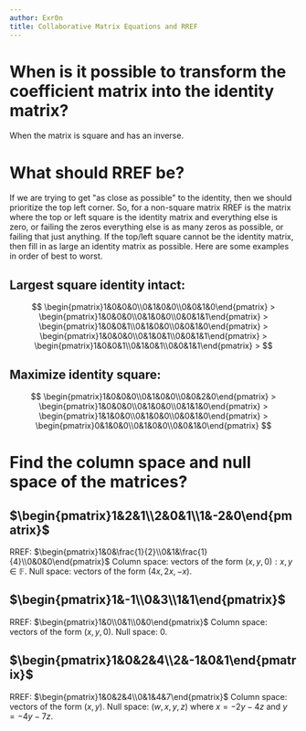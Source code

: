 ```yaml
---
author: Exr0n
title: Collaborative Matrix Equations and RREF
---
```


# When is it possible to transform the coefficient matrix into the identity matrix?

When the matrix is square and has an inverse.

# What should RREF be?

If we are trying to get \"as close as possible\" to the identity, then
we should prioritize the top left corner. So, for a non-square matrix
RREF is the matrix where the top or left square is the identity matrix
and everything else is zero, or failing the zeros everything else is as
many zeros as possible, or failing that just anything. If the top/left
square cannot be the identity matrix, then fill in as large an identity
matrix as possible. Here are some examples in order of best to worst.

## Largest square identity intact:

$$
   \begin{pmatrix}1&0&0&0\\0&1&0&0\\0&0&1&0\end{pmatrix} >
   \begin{pmatrix}1&0&0&0\\0&1&0&0\\0&0&1&1\end{pmatrix} >
   \begin{pmatrix}1&0&0&1\\0&1&0&0\\0&0&1&0\end{pmatrix} >
   \begin{pmatrix}1&0&0&0\\0&1&0&1\\0&0&1&1\end{pmatrix} >
   \begin{pmatrix}1&0&0&1\\0&1&0&1\\0&0&1&1\end{pmatrix} >
   $$

## Maximize identity square:

$$
   \begin{pmatrix}1&0&0&0\\0&1&0&0\\0&0&2&0\end{pmatrix} >
   \begin{pmatrix}1&0&0&0\\0&1&0&0\\0&1&1&0\end{pmatrix} >
   \begin{pmatrix}1&1&0&0\\0&1&0&0\\0&0&1&0\end{pmatrix} >
   \begin{pmatrix}0&1&0&0\\0&1&0&0\\0&0&1&0\end{pmatrix}
   $$

# Find the column space and null space of the matrices?

## $\begin{pmatrix}1&2&1\\2&0&1\\1&-2&0\end{pmatrix}$

RREF:
$\begin{pmatrix}1&0&\frac{1}{2}\\0&1&\frac{1}{4}\\0&0&0\end{pmatrix}$
Column space: vectors of the form $(x, y, 0) : x, y \in \mathbb F$. Null
space: vectors of the form $(4x, 2x, -x)$.

## $\begin{pmatrix}1&-1\\0&3\\1&1\end{pmatrix}$

RREF: $\begin{pmatrix}1&0\\0&1\\0&0\end{pmatrix}$ Column space: vectors
of the form $(x, y, 0)$. Null space: 0.

## $\begin{pmatrix}1&0&2&4\\2&-1&0&1\end{pmatrix}$

RREF: $\begin{pmatrix}1&0&2&4\\0&1&4&7\end{pmatrix}$ Column space:
vectors of the form $(x, y)$. Null space: $(w, x, y, z)$ where
$x = -2y - 4 z$ and $y = -4y -7z$.
